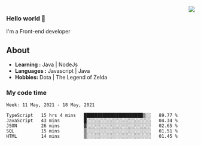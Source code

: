<img align='right' src="https://github-readme-stats.vercel.app/api?username=jumodada&show_icons=true&theme=vue">

### Hello world 👋

I'm a Front-end developer 
    
## About
-  **Learning :** Java | NodeJs
-  **Languages :** Javascript | Java
-  **Hobbies:** Dota | The Legend of Zelda

### My code time

<!--START_SECTION:waka-->
```text
Week: 11 May, 2021 - 18 May, 2021

TypeScript   15 hrs 4 mins   ██████████████████████▒░░   89.77 % 
JavaScript   43 mins         █░░░░░░░░░░░░░░░░░░░░░░░░   04.34 % 
JSON         26 mins         ▓░░░░░░░░░░░░░░░░░░░░░░░░   02.65 % 
SQL          15 mins         ▒░░░░░░░░░░░░░░░░░░░░░░░░   01.51 % 
HTML         14 mins         ▒░░░░░░░░░░░░░░░░░░░░░░░░   01.45 % 
```
<!--END_SECTION:waka-->
